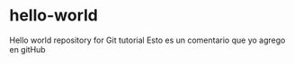 # hello-world
Hello world repository for Git tutorial
Esto es un comentario que yo agrego en gitHub
